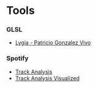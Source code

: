 # Tools

### GLSL
- [Lygia - Patricio Gonzalez Vivo](https://github.com/patriciogonzalezvivo/lygia)

### Spotify
- [Track Analysis](https://developer.spotify.com/console/get-audio-analysis-track/)
- [Track Analysis Visualized](https://spotify-audio-analysis.glitch.me/analysis.html)
